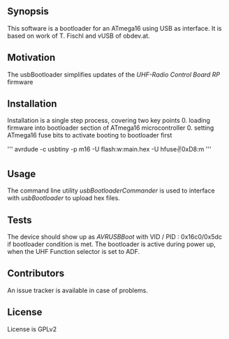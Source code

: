 ## Synopsis

This software is a bootloader for an ATmega16 using USB as interface. It is based on work of T. Fischl and vUSB of obdev.at.

## Motivation

The usbBootloader simplifies updates of the *UHF-Radio Control Board RP* firmware

## Installation

Installation is a single step process, covering two key points
0. loading firmware into bootloader section of ATmega16 microcontroller
0. setting ATmega16 fuse bits to activate booting to bootloader first 

'''
avrdude -c usbtiny -p m16 -U flash:w:main.hex -U hfuse:v:0xD8:m
'''

## Usage

The command line utility *usbBootloaderCommander* is used to interface with *usbBootloader* to upload hex files. 

## Tests

The device should show up as *AVRUSBBoot* with VID / PID : 0x16c0/0x5dc if bootloader condition is met.
The bootloader is active during power up, when the UHF Function selector is set to ADF.  

## Contributors

An issue tracker is available in case of problems.

## License

License is GPLv2
